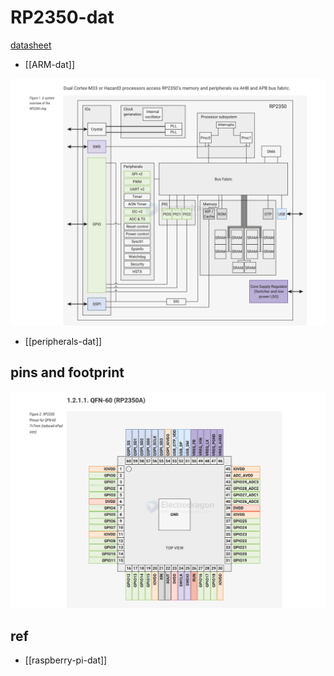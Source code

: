 
# RP2350-dat

[datasheet](https://datasheets.raspberrypi.com/rp2350/rp2350-datasheet.pdf) 


- [[ARM-dat]]

![](2025-10-08-13-17-42.png)

- [[peripherals-dat]]


## pins and footprint 

![](2025-10-08-13-19-46.png)




## ref 

- [[raspberry-pi-dat]]